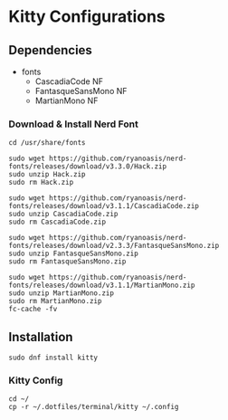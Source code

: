 # Kitty Configurations

## Dependencies

- fonts
  - CascadiaCode NF
  - FantasqueSansMono NF
  - MartianMono NF

### Download & Install Nerd Font

```shell
cd /usr/share/fonts

sudo wget https://github.com/ryanoasis/nerd-fonts/releases/download/v3.3.0/Hack.zip
sudo unzip Hack.zip
sudo rm Hack.zip

sudo wget https://github.com/ryanoasis/nerd-fonts/releases/download/v3.1.1/CascadiaCode.zip
sudo unzip CascadiaCode.zip
sudo rm CascadiaCode.zip

sudo wget https://github.com/ryanoasis/nerd-fonts/releases/download/v2.3.3/FantasqueSansMono.zip
sudo unzip FantasqueSansMono.zip
sudo rm FantasqueSansMono.zip

sudo wget https://github.com/ryanoasis/nerd-fonts/releases/download/v3.1.1/MartianMono.zip
sudo unzip MartianMono.zip
sudo rm MartianMono.zip
fc-cache -fv
```

## Installation

```shell
sudo dnf install kitty
```

### Kitty Config

```shell
cd ~/
cp -r ~/.dotfiles/terminal/kitty ~/.config
```
